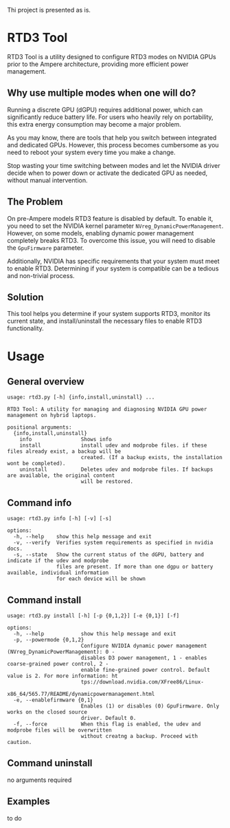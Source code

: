 Thi project is presented as is.

# RTD3 Tool

RTD3 Tool is a utility designed to configure RTD3 modes on NVIDIA GPUs prior to the Ampere architecture, providing more efficient power management.

## Why use multiple modes when one will do?

Running a discrete GPU (dGPU) requires additional power, which can significantly reduce battery life.
For users who heavily rely on portability, this extra energy consumption may become a major problem.

As you may know, there are tools that help you switch between integrated and dedicated GPUs. However, 
this process becomes cumbersome as you need to reboot your system every time you make a change.

Stop wasting your time switching between modes and let the NVIDIA driver decide when to power down or activate the dedicated GPU as needed, without manual intervention.

## The Problem
On pre-Ampere models RTD3 feature is disabled by default. To enable it, you need to set the NVIDIA kernel parameter `NVreg_DynamicPowerManagement`. However, on some models, 
enabling dynamic power management completely breaks RTD3. To overcome this issue, you will need to disable the `GpuFirmware` parameter.

Additionally, NVIDIA has specific requirements that your system must meet to enable RTD3. Determining if your system is compatible can be a tedious and non-trivial process.

## Solution
This tool helps you determine if your system supports RTD3, monitor its current state, and install/uninstall the necessary files to enable RTD3 functionality.

# Usage

## General overview
```
usage: rtd3.py [-h] {info,install,uninstall} ...

RTD3 Tool: A utility for managing and diagnosing NVIDIA GPU power management on hybrid laptops.

positional arguments:
  {info,install,uninstall}
    info                Shows info
    install             install udev and modprobe files. if these files already exist, a backup will be
                        created. (If a backup exists, the installation wont be completed).
    uninstall           Deletes udev and modprobe files. If backups are available, the original content
                        will be restored.

```

## Command info

```
usage: rtd3.py info [-h] [-v] [-s]

options:
  -h, --help    show this help message and exit
  -v, --verify  Verifies system requirements as specified in nvidia docs.
  -s, --state   Show the current status of the dGPU, battery and indicate if the udev and modprobe
                files are present. If more than one dgpu or battery available, individual information
                for each device will be shown
```

## Command install

```
usage: rtd3.py install [-h] [-p {0,1,2}] [-e {0,1}] [-f]

options:
  -h, --help            show this help message and exit
  -p, --powermode {0,1,2}
                        Configure NVIDIA dynamic power management (NVreg_DynamicPowerManagement): 0 -
                        disables D3 power management, 1 - enables coarse-grained power control, 2 -
                        enable fine-grained power control. Default value is 2. For more information: ht
                        tps://download.nvidia.com/XFree86/Linux-
                        x86_64/565.77/README/dynamicpowermanagement.html
  -e, --enablefirmware {0,1}
                        Enables (1) or disables (0) GpuFirmware. Only works on the closed source
                        driver. Default 0.
  -f, --force           When this flag is enabled, the udev and modprobe files will be overwritten
                        without creatng a backup. Proceed with caution.
```

## Command uninstall
no arguments required


## Examples
to do
